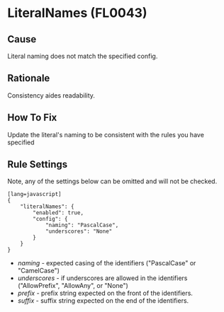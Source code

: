 # LiteralNames (FL0043)

## Cause

Literal naming does not match the specified config.

## Rationale

Consistency aides readability.

## How To Fix

Update the literal's naming to be consistent with the rules you have specified

## Rule Settings

Note, any of the settings below can be omitted and will not be checked.

	[lang=javascript]
    {
        "literalNames": { 
            "enabled": true,
            "config": {
                "naming": "PascalCase",
                "underscores": "None"
            }
        }
    }

* *naming* - expected casing of the identifiers ("PascalCase" or "CamelCase")
* *underscores* - if underscores are allowed in the identifiers ("AllowPrefix", "AllowAny", or "None")
* *prefix* - prefix string expected on the front of the identifiers.
* *suffix* - suffix string expected on the end of the identifiers.

